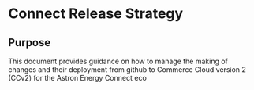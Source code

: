 # Connect Release Strategy

## Purpose
This document provides guidance on how to manage the making of changes and their deployment from github to Commerce Cloud version 2 (CCv2) for the Astron Energy Connect eco
<!--stackedit_data:
eyJoaXN0b3J5IjpbLTE1NTQ1MDYxMTZdfQ==
-->